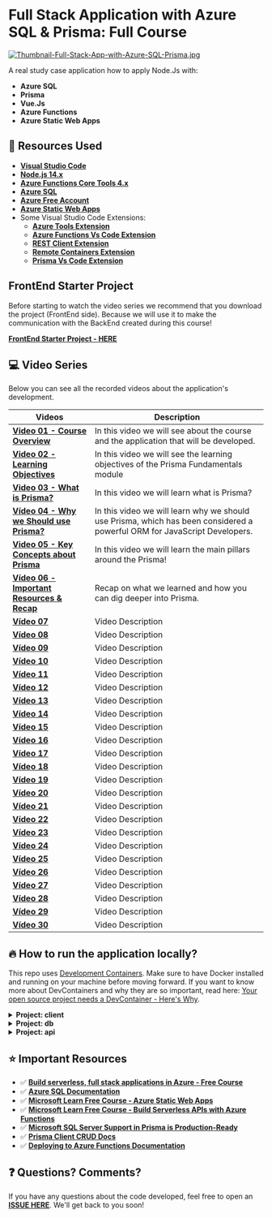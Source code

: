 # Full Stack Application with Azure SQL & Prisma: Full Course

[![Thumbnail-Full-Stack-App-with-Azure-SQL-Prisma.jpg](https://i.postimg.cc/mkxjK6hB/Thumbnail-Full-Stack-App-with-Azure-SQL-Prisma.jpg)](https://postimg.cc/dkBGy68x)

A real study case application how to apply Node.Js with:

* **Azure SQL**
* **Prisma**
* **Vue.Js**
* **Azure Functions** 
* **Azure Static Web Apps**

## 🚀 Resources Used

- **[Visual Studio Code](https://code.visualstudio.com/?WT.mc_id=javascript-52133-gllemos)**
- **[Node.js 14.x](https://nodejs.org/en/)**
- **[Azure Functions Core Tools 4.x](https://docs.microsoft.com/en-us/azure/azure-functions/functions-run-local?tabs=v4%2Cwindows%2Ccsharp%2Cportal%2Cbash)**
- **[Azure SQL](https://azure.microsoft.com/products/azure-sql/database/?WT.mc_id=javascript-52133-gllemos)**
- **[Azure Free Account](https://azure.microsoft.com/?WT.mc_id=javascript-52133-gllemos)**
- **[Azure Static Web Apps](https://azure.microsoft.com/services/app-service/static/?WT.mc_id=javascript-52133-gllemos)**
- Some Visual Studio Code Extensions:
  - **[Azure Tools Extension](https://marketplace.visualstudio.com/items?itemName=ms-vscode.vscode-node-azure-pack&WT.mc_id=javascript-52133-gllemos)**
  - **[Azure Functions Vs Code Extension](https://github.com/Azure/azure-functions-core-tools)**
  - **[REST Client Extension](https://marketplace.visualstudio.com/items?itemName=humao.rest-client&WT.mc_id=javascript-52133-gllemos)**
  - **[Remote Containers Extension](https://marketplace.visualstudio.com/items?itemName=ms-vscode-remote.remote-containers)**
  - **[Prisma Vs Code Extension](https://marketplace.visualstudio.com/items?itemName=Prisma.prisma&WT.mc_id=javascript-52133-gllemos)**


## FrontEnd Starter Project

Before starting to watch the video series we recommend that you download the project (FrontEnd side).
Because we will use it to make the communication with the BackEnd created during this course!

**[FrontEnd Starter Project - HERE](https://github.com/glaucia86/frontend-vue-starter-app)**

## 💻 Video Series

Below you can see all the recorded videos about the application's development.

| Videos                                         | Description                                                                                                               |
| ---------------------------------------------- | ------------------------------------------------------------------------------------------------------------------------- |
| **[Video 01 - Course Overview]()**             | In this video we will see about the course and the application that will be developed.                                    |
| **[Video 02 - Learning Objectives]()**         | In this video we will see the learning objectives of the Prisma Fundamentals module                                       |
| **[Video 03 - What is Prisma?]()**             | In this video we will learn what is Prisma?                                                                               |
| **[Vídeo 04 - Why we Should use Prisma?]()**   | In this video we will learn why we should use Prisma, which has been considered a powerful ORM for JavaScript Developers. |
| **[Video 05 - Key Concepts about Prisma]()**   | In this video we will learn the main pillars around the Prisma!                                                           |
| **[Vídeo 06 - Important Resources & Recap]()** | Recap on what we learned and how you can dig deeper into Prisma.                                                          |
| **[Vídeo 07]()**                               | Video Description                                                                                                         |
| **[Vídeo 08]()**                               | Video Description                                                                                                         |
| **[Vídeo 09]()**                               | Video Description                                                                                                         |
| **[Vídeo 10]()**                               | Video Description                                                                                                         |
| **[Vídeo 11]()**                               | Video Description                                                                                                         |
| **[Vídeo 12]()**                               | Video Description                                                                                                         |
| **[Vídeo 13]()**                               | Video Description                                                                                                         |
| **[Vídeo 14]()**                               | Video Description                                                                                                         |
| **[Vídeo 15]()**                               | Video Description                                                                                                         |
| **[Vídeo 16]()**                               | Video Description                                                                                                         |
| **[Vídeo 17]()**                               | Video Description                                                                                                         |
| **[Vídeo 18]()**                               | Video Description                                                                                                         |
| **[Vídeo 19]()**                               | Video Description                                                                                                         |
| **[Vídeo 20]()**                               | Video Description                                                                                                         |
| **[Vídeo 21]()**                               | Video Description                                                                                                         |
| **[Vídeo 22]()**                               | Video Description                                                                                                         |
| **[Vídeo 23]()**                               | Video Description                                                                                                         |
| **[Vídeo 24]()**                               | Video Description                                                                                                         |
| **[Vídeo 25]()**                               | Video Description                                                                                                         |
| **[Vídeo 26]()**                               | Video Description                                                                                                         |
| **[Vídeo 27]()**                               | Video Description                                                                                                         |
| **[Vídeo 28]()**                               | Video Description                                                                                                         |
| **[Vídeo 29]()**                               | Video Description                                                                                                         |
| **[Vídeo 30]()**                               | Video Description                                                                                                         |

## 🔥 How to run the application locally?

This repo uses [Development Containers](https://code.visualstudio.com/docs/remote/create-dev-container). Make sure to have Docker installed and running on your machine before moving forward. If you want to know more about DevContainers and why they are so important, read here: [Your open source project needs a DevContainer - Here's Why](https://www.aaron-powell.com/posts/2021-03-08-your-open-source-project-needs-a-dev-container-heres-why/).

<details><summary><b>Project: client</b></summary>

To execute locally this project you will need to follow the steps bellow:

1. First you need to go to the folder: `client` and run the command:

```bash
> npm install
```
2. After to install all the Node.Js packages, now you can execute the command:

```bash
> npm run serve
```

3. Now, open your browser on `http://localhost:8080/`. Thanks to the configuration defined in `vue.config.js` all requests will be automatically proxied to the local Azure Functions host. You can learn more about the integrated proxy in vue client here: [VUE CLI Configuration Reference](https://cli.vuejs.org/config/#devserver)

</details>

<details><summary><b>Project: db</b></summary>

Depending on what you prefer, you can use a local SQL Server to Azure SQL DB hosted in Azure to run your local application.

**Using local SQL Server**

Thanks to DevContainers, SQL Server 2019 is already running in your enviroment. All you have to do is to create an `.env` file in the `api` folder and add the connection string to connect to the aformentioned SQL Server 2019:

```bash
# Database connection string
DATABASE_URL="sqlserver://db:1433;database=EmployeeDB;user=sa;password=P@ssw0rd;encrypt=true;trustServerCertificate=true;"

# Shadow database connection string for development
SHADOW_DATABASE_URL="sqlserver://db:1433;database=EmployeeDB;user=sa;password=P@ssw0rd;encrypt=true;trustServerCertificate=true;"
```

Unless you have changed the database name, login and password in the Dockerfile that comes into the `.devcontainer` folder, the above connection string is already correct. Of course make sure you use this connection string *only* for testing, as it is using the `sa` account to log into SQL Server, which is the most powerful administrative account and should not be used to connect your application to the database. 

**Using Azure SQL database**

If you want to test Azure SQL database, to make sure everything will work perfectly even when deployed on Azure, you need to create an Azure SQL database before.

The are different ways you can create an Azure SQL Database. Using the Portal, using AZ CLI or Powershell. The easiest is using the Portal, and you can have see complete walk-through in this recording: [Demo: Deploy Azure SQL Database | Azure SQL for beginners (Ep. 14)](https://www.youtube.com/watch?v=wiBC4OxFX60&list=PLlrxD0HtieHi5c9-i_Dnxw9vxBY-TqaeN&index=21). If you prefer reading instead of watching, here a complete quickstart guide available, with detailed steps for each option: [Quickstart: Create an Azure SQL Database single database](https://docs.microsoft.com/en-us/azure/azure-sql/database/single-database-create-quickstart?view=azuresql&tabs=azure-portal). If you want something more concise and direct, you can to follow the simple 6-steps guide available here: [Create and connect to an Azure SQL DB](https://dev.to/azure/create-and-connect-to-an-azure-sql-db-9k0). 

Make sure you create *two* Azure SQL databases:

- `azuresql-prisma-database`
- `azuresql-prisma-database-shadow`

And you also create two users, one for each database. If you are not sure how to do it, don't worry, the links mentioned above will help you in going throught the simple process.

Once the database have beem created, include the Azure SQL Server connection string creating an `.env` file in the `api` folder:

```bash
# Database connection string
DATABASE_URL="sqlserver://DB_SERVER_NAME.database.windows.net:1433;database=DB_NAME;user=DB_USER@DB_SERVER_NAME;password={PASSWORD};encrypt=true"

# Shadow database connection string for development
SHADOW_DATABASE_URL="sqlserver://DB_SERVER_NAME.database.windows.net:1433;database=DB_NAME;user=DB_USER@DB_SERVER_NAME;password={PASSWORD};encrypt=true"
```

</details>

<details><summary><b>Project: api</b></summary>

1. First you need to go to the folder: `api` and run the command:

```bash
> npm install
```

2. Make sure you have an `.env` file configured as explained in the `Project: db` section above.

3. Now create a file called: `local.settings.json` (root of the project) and include this information below:

```json
{
  "IsEncrypted": false,
  "Values": {
    "FUNCTIONS_WORKER_RUNTIME": "node",
    "AzureWebJobsStorage": ""
  },
  "Host": {
    "LocalHttpPort": 7071,
    "CORS": "*"
  }
}
```

4. Now we need to execute the prisma migrate command. Run the command below

```
> npx prisma migrate dev
```

5. Now you can execute the command:

```bash
> npm run dev
```

You will see the message saying the application is running in the port: `http://localhost:7071/api/`

| Objective      | HTTP Verb | Route                               |
| -------------- | --------- | ----------------------------------- |
| CreateEmployee | POST      | http://localhost:7071/api/employees |
| GetEmployees   | GET       | http://localhost:7071/api/employees |
| GetEmployee    | GET       | http://localhost:7071/api/{id}      |
| UpdateEmployee | PUT       | http://localhost:7071/api/{id}      |
| DeleteEmployee | DELETE    | http://localhost:7071/api/{id}      |

</details>

## ⭐️ Important Resources

- ✅ **[Build serverless, full stack applications in Azure - Free Course](https://docs.microsoft.com/learn/paths/build-serverless-full-stack-apps-azure/?WT.mc_id=javascript-52133-gllemos)**
- ✅ **[Azure SQL Documentation](https://docs.microsoft.com/azure/azure-sql/azure-sql-iaas-vs-paas-what-is-overview?WT.mc_id=javascript-52133-gllemos)**
- ✅ **[Microsoft Learn Free Course - Azure Static Web Apps](https://docs.microsoft.com/learn/paths/azure-static-web-apps/?WT.mc_id=javascript-52133-gllemos)**
- ✅ **[Microsoft Learn Free Course - Build Serverless APIs with Azure Functions](https://docs.microsoft.com/learn/modules/build-api-azure-functions/?WT.mc_id=javascript-52133-gllemos)**
- ✅ **[Microsoft SQL Server Support in Prisma is Production-Ready](https://www.prisma.io/blog/prisma-microsoft-sql-server-azure-sql-production-ga)**
- ✅ **[Prisma Client CRUD Docs](https://www.prisma.io/docs/concepts/components/prisma-client/crud)**
- ✅ **[Deploying to Azure Functions Documentation](https://www.prisma.io/docs/guides/deployment/deployment-guides/deploying-to-azure-functions)**

## ❓ Questions? Comments? 

If you have any questions about the code developed, feel free to open an **[ISSUE HERE](https://github.com/glaucia86/azure-sql-prisma-vue/issues)**. We'll get back to you soon!
